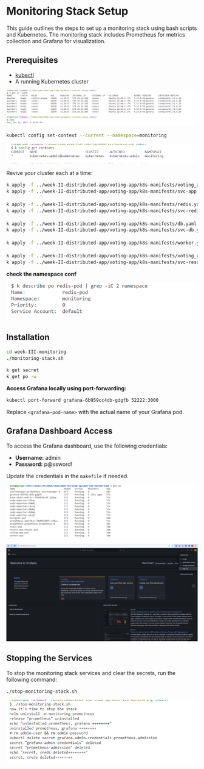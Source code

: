 # Monitoring Stack Setup

This guide outlines the steps to set up a monitoring stack using bash scripts and Kubernetes. The monitoring stack includes Prometheus for metrics collection and Grafana for visualization.

## Prerequisites

- [kubectl](https://kubernetes.io/docs/tasks/tools/install-kubectl/)
- A running Kubernetes cluster

![](assets/20231211213231.png)


```sh
kubectl config set-context --current --namespace=monitoring 
```

![](assets/20231211225104.png)

Revive your cluster each at a time:

```sh
k apply -f ../week-II-distributed-app/voting-app/k8s-manifests/voting_app.yaml
k apply -f ../week-II-distributed-app/voting-app/k8s-manifests/svc-app.yaml

k apply -f ../week-II-distributed-app/voting-app/k8s-manifests/redis.yaml
k apply -f ../week-II-distributed-app/voting-app/k8s-manifests/svc-redis.yaml

k apply -f ../week-II-distributed-app/voting-app/k8s-manifests/db.yaml
k apply -f ../week-II-distributed-app/voting-app/k8s-manifests/svc-db.yaml

k apply -f ../week-II-distributed-app/voting-app/k8s-manifests/worker.yaml

k apply -f ../week-II-distributed-app/voting-app/k8s-manifests/voting_app_result.yaml
k apply -f ../week-II-distributed-app/voting-app/k8s-manifests/svc-result.yaml
```

**check the namespace conf**

![](assets/20231211225247.png)

## Installation


```bash
cd week-III-monitoring
./monitoring-stack.sh
```

```sh
k get secret
k get po -w
```

**Access Grafana locally using port-forwarding:**

```bash
kubectl port-forward grafana-6b959cc4db-gdgfb 52222:3000
```

Replace `<grafana-pod-name>` with the actual name of your Grafana pod.

## Grafana Dashboard Access

To access the Grafana dashboard, use the following credentials:

- **Username:** admin
- **Password:** p@ssword!

Update the credentials in the `makefile` if needed.

![](assets/20231211230551.png)


![](assets/20231211230521.png)


## Stopping the Services

To stop the monitoring stack services and clear the secrets, run the following command:

```bash
./stop-monitoring-stack.sh
```

![](assets/20231212001116.png)